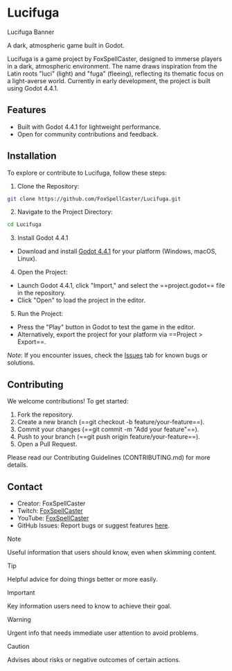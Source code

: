 # Lucifuga

Lucifuga Banner

A dark, atmospheric game built in Godot.

Lucifuga is a game project by FoxSpellCaster, designed to immerse players in a dark, atmospheric environment. The name draws inspiration from the Latin roots "luci" (light) and "fuga" (fleeing), reflecting its thematic focus on a light-averse world. Currently in early development, the project is built using Godot 4.4.1.
## Features

- Built with Godot 4.4.1 for lightweight performance.
- Open for community contributions and feedback.
## Installation
To explore or contribute to Lucifuga, follow these steps:

1. Clone the Repository:
```bash
git clone https://github.com/FoxSpellCaster/Lucifuga.git
```

2. Navigate to the Project Directory:
```bash
cd Lucifuga
```

3. Install Godot 4.4.1
- Download and install [Godot 4.4.1](https://godotengine.org/download/4.x/) for your platform (Windows, macOS, Linux).

4. Open the Project:
- Launch Godot 4.4.1, click "Import," and select the ==project.godot== file in the repository.
- Click "Open" to load the project in the editor.

5. Run the Project:
- Press the "Play" button in Godot to test the game in the editor.
- Alternatively, export the project for your platform via ==Project > Export==.

*Note*: If you encounter issues, check the [Issues](https://github.com/FoxSpellCaster/Lucifuga/issues) tab for known bugs or solutions.
## Contributing

We welcome contributions! To get started:

1. Fork the repository.
2. Create a new branch (==git checkout -b feature/your-feature==).
3. Commit your changes (==git commit -m "Add your feature"==).
4. Push to your branch (==git push origin feature/your-feature==).
5. Open a Pull Request.

Please read our Contributing Guidelines (CONTRIBUTING.md) for more details.
## Contact

- Creator: FoxSpellCaster
- Twitch: [FoxSpellCaster](https://www.twitch.tv/FoxSpellCaster)
- YouTube: [FoxSpellCaster](https://www.youtube.com/@FoxSpellCaster)
- GitHub Issues: Report bugs or suggest features [here](https://github.com/FoxSpellCaster/Lucifuga/issues).



> [!NOTE]
> Useful information that users should know, even when skimming content.

> [!TIP]
> Helpful advice for doing things better or more easily.

> [!IMPORTANT]
> Key information users need to know to achieve their goal.

> [!WARNING]
> Urgent info that needs immediate user attention to avoid problems.

> [!CAUTION]
> Advises about risks or negative outcomes of certain actions.
